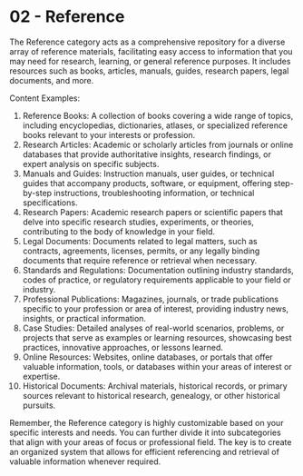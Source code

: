 # 02 - Reference

The Reference category acts as a comprehensive repository for a diverse array of reference materials, facilitating easy access to information that you may need for research, learning, or general reference purposes. It includes resources such as books, articles, manuals, guides, research papers, legal documents, and more.

Content Examples:

1. Reference Books: A collection of books covering a wide range of topics, including encyclopedias, dictionaries, atlases, or specialized reference books relevant to your interests or profession.
2. Research Articles: Academic or scholarly articles from journals or online databases that provide authoritative insights, research findings, or expert analysis on specific subjects.
3. Manuals and Guides: Instruction manuals, user guides, or technical guides that accompany products, software, or equipment, offering step-by-step instructions, troubleshooting information, or technical specifications.
4. Research Papers: Academic research papers or scientific papers that delve into specific research studies, experiments, or theories, contributing to the body of knowledge in your field.
5. Legal Documents: Documents related to legal matters, such as contracts, agreements, licenses, permits, or any legally binding documents that require reference or retrieval when necessary.
6. Standards and Regulations: Documentation outlining industry standards, codes of practice, or regulatory requirements applicable to your field or industry.
7. Professional Publications: Magazines, journals, or trade publications specific to your profession or area of interest, providing industry news, insights, or practical information.
8. Case Studies: Detailed analyses of real-world scenarios, problems, or projects that serve as examples or learning resources, showcasing best practices, innovative approaches, or lessons learned.
9. Online Resources: Websites, online databases, or portals that offer valuable information, tools, or databases within your areas of interest or expertise.
10. Historical Documents: Archival materials, historical records, or primary sources relevant to historical research, genealogy, or other historical pursuits.

Remember, the Reference category is highly customizable based on your specific interests and needs. You can further divide it into subcategories that align with your areas of focus or professional field. The key is to create an organized system that allows for efficient referencing and retrieval of valuable information whenever required.